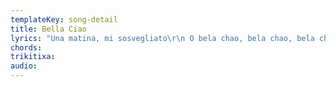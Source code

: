 ```yaml
---
templateKey: song-detail
title: Bella Ciao
lyrics: "Una matina, mi sosvegliato\r\n O bela chao, bela chao, bela chao, chao, chao\r\n Una matina, mi sosvegliato\r\n E o trovato l'invasor\r\n \r\n O partichano, portami via\r\n O bela chao, bela chao, bela chao, chao, chao\r\n O partichano, portami via\r\n que mi sento di morir\r\n \r\n E se yo muoro, da partichano\r\n O bela chao, bela chao, bela chao, chao, chao\r\n E se yo muoro, da partichano\r\n Tu mi deve sepelir\r\n \r\n E sepelier, suda il montaña\r\n O bela chao, bela chao, bela chao, chao, chao\r\n E sepelier, suda il montaña\r\n Sotto l'ombra dun bel fior\r\n \r\n Tuti le genti, que passeranno\r\n O bela chao, bela chao, bela chao, chao, chao\r\n Tuti le genti, que passeranno\r\n Mi diran oh que bel fior\r\n \r\n E cueste_el fiore, del partichano\r\n O bela chao, bela chao, bela chao, chao, chao\r\n E cueste_el fiore, del partichano\r\n Morto per la libertà\r\n \r\n (despacio)\r\n E cueste_el fiore, del partichano\r\n Morto per la libertà\r\n"
chords:
trikitixa:
audio:
---
```



